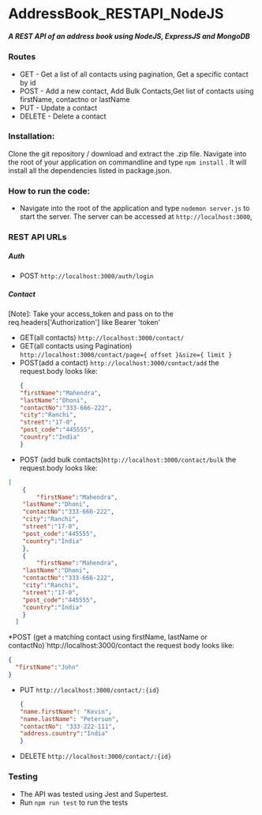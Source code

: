 # AddressBook_RESTAPI_NodeJS
##### A REST API of an address book using NodeJS, ExpressJS and MongoDB

### Routes
*	GET - Get a list of all contacts using pagination, Get a specific contact by id
*	POST - Add a new contact, Add Bulk Contacts,Get list of contacts using firstName, contactno or lastName
*	PUT - Update a contact
*	DELETE - Delete a contact

### Installation:
Clone the git repository / download and extract the .zip file. Navigate into the root of your application on commandline and type
`npm install` . It will install all the dependencies listed in package.json.

### How to run the code:
* Navigate into the root of the application and type `nodemon server.js` to start the server. The server can be accessed at `http://localhost:3000`, 

### REST API URLs
##### Auth
* POST	`http://localhost:3000/auth/login`

##### Contact
[Note]: Take your access_token and pass on to the req.headers['Authorization'] like Bearer 'token'
* GET(all contacts) `http://localhost:3000/contact/`
* GET(all contacts using Pagination) `http://localhost:3000/contact/page={ offset }&size={ limit }`
* POST(add a contact) `http://localhost:3000/contact/add` the request.body looks like:
	```json
	{
	"firstName":"Mahendra",
    "lastName":"Dhoni",
    "contactNo":"333-666-222",
    "city":"Ranchi",
    "street":"17-0",
    "post_code":"445555",
    "country":"India"
	}
	```
* POST (add bulk contacts)`http://localhost:3000/contact/bulk` the request.body looks like:
```json
[
	{
		"firstName":"Mahendra",
    "lastName":"Dhoni",
    "contactNo":"333-666-222",
    "city":"Ranchi",
    "street":"17-0",
    "post_code":"445555",
    "country":"India"
	},
	{
		"firstName":"Mahendra",
    "lastName":"Dhoni",
    "contactNo":"333-666-222",
    "city":"Ranchi",
    "street":"17-0",
    "post_code":"445555",
    "country":"India"
	}
  ]
```
*POST (get a matching contact using firstName, lastName or contactNo)`http://localhost:3000/contact the request body looks like:
```json
{
  "firstName":"John"
}

```
* PUT `http://localhost:3000/contact/:{id}`
	```json
	{
	"name.firstName": "Kevin",
	"name.lastName": "Peterson",
  "contactNo": "333-222-111",
  "address.country":"India"
  }
	```
  
* DELETE `http://localhost:3000/contact/:{id}`
  

### Testing 
* The API was tested using Jest and Supertest.
* Run `npm run test` to run the tests
